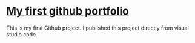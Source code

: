 # [My first github portfolio](https://junardvillahermosa.github.io/portfolio/)
This is my first Github project. I published this project directly from visual studio code. 
